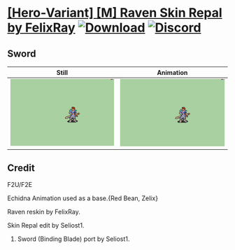 # [\[Hero-Variant\] \[M\] Raven Skin Repal by FelixRay](./) [![Download](https://img.shields.io/badge/Download--red?style=social&logo=github)](https://minhaskamal.github.io/DownGit/#/home?url=https://github.com/Klokinator/FE-Repo/tree/main/Battle%20Animations%2FInfantry%20-%20(Swd)%20Mercenaries%20and%20Heroes%2F%5BHero-Variant%5D%20%5BM%5D%20Raven%20Skin%20Repal%20by%20FelixRay%2F1.%20Sword%20(Binding%20Blade)) [![Discord](https://img.shields.io/badge/Discord--blue?style=social&logo=discord)](https://discord.gg/C7VNGnyTPA)

## Sword

| Still | Animation |
| :---: | :-------: |
| ![Sword still](./Sword_000.png) | ![Sword](./Sword.gif) |

## Credit

F2U/F2E

Echidna Animation used as a base.{Red Bean, Zelix}

Raven reskin by FelixRay.

Skin Repal edit by Seliost1.

1. Sword (Binding Blade) port by Seliost1.
